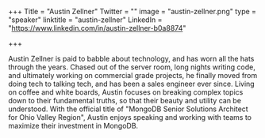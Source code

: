+++
Title = "Austin Zellner"
Twitter = ""
image = "austin-zellner.png"
type = "speaker"
linktitle = "austin-zellner"
LinkedIn = "https://www.linkedin.com/in/austin-zellner-b0a8874"

+++

Austin Zellner is paid to babble about technology, and has worn all the
hats through the years.  Chased out of the server room, long nights
writing code, and ultimately working on commercial grade projects, he
finally moved from doing tech to talking tech, and has been a sales
engineer ever since.  Living on coffee and white boards, Austin focuses
on breaking complex topics down to their fundamental truths, so that
their beauty and utility can be understood.  With the official title of
"MongoDB Senior Solutions Architect for Ohio Valley Region", Austin
enjoys speaking and working with teams to maximize their investment in
MongoDB.
